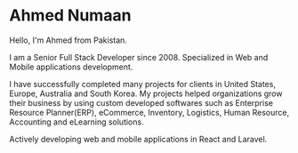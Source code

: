 # Ahmed Numaan

Hello, I'm Ahmed from Pakistan. 

I am a Senior Full Stack Developer since 2008. Specialized in Web and Mobile applications development.

I have successfully completed many projects for clients in United States, Europe, Australia and South Korea. My projects helped organizations grow their business by using custom developed softwares such as Enterprise Resource Planner(ERP), eCommerce, Inventory, Logistics, Human Resource, Accounting and eLearning solutions.

Actively developing web and mobile applications in React and Laravel.


